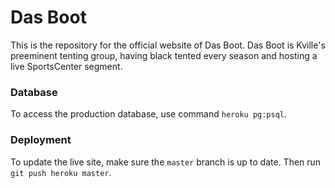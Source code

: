 # Das Boot
This is the repository for the official website of Das Boot. Das Boot is Kville's preeminent tenting group, having black tented every season and hosting a live SportsCenter segment.

### Database
To access the production database, use command ```heroku pg:psql```.

### Deployment
To update the live site, make sure the ```master``` branch is up to date. Then run ```git push heroku master```.
